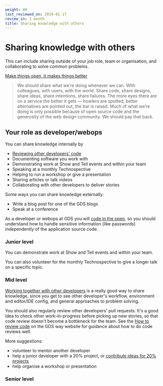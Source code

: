 ```yaml
---
weight: 40
last_reviewed_on: 2019-01-17
review_in: 1 month
title: Sharing knowledge with others
---
```


# Sharing knowledge with others
This can include sharing outside of your job role, team or organisation, and collaborating to solve common problems.

[Make things open, it makes things better](https://www.gov.uk/design-principles#tenth)

> We should share what we’re doing whenever we can. With colleagues, with users, with the world. Share code, share designs, share ideas, share intentions, share failures. The more eyes there are on a service the better it gets — howlers are spotted, better alternatives are pointed out, the bar is raised.
Much of what we’re doing is only possible because of open source code and the generosity of the web design community. We should pay that back.

## Your role as developer/webops
You can share knowledge internally by

- [Reviewing other developers' code](/resources/other/code-reviews.html)
- Documenting software you work with
- Demonstrating work at Show and Tell events and within your team
- Speaking at a monthly Technospective
- Helping to run a workshop or give a presentation
- Sharing articles or talk videos
- Collaborating with other developers to deliver stories

Some ways you can share knowledge externally:

- Write a blog post for one of the GDS blogs
- Speak at a conference

As a developer or webops at GDS you will [code in the open](https://gds-way.cloudapps.digital/standards/source-code.html#source-code), so you should understand how to handle sensitive information (like passwords) independently of the application source code.

### Junior level

You can demonstrate work at Show and Tell events and within your team.

You can also volunteer for the monthly Technospective to give a longer talk on a specific topic.

### Mid level

[Working together with other developers](/career-path/leading-and-communicating/pair-programming.html) is a really good way to share knowledge, since you get to see other developer's workflow, environment and editor/IDE config, and general approaches to problem solving.

You should also regularly review other developers' pull requests. It's a good idea to check other work-in-progress before picking up new stories, so that code review doesn't become a bottleneck for the team. See the [How to review code](https://gds-way.cloudapps.digital/manuals/code-review-guidelines.html) on the GDS way website for guidance about how to do code reviews well.

More suggestions:

- volunteer to mentor another developer
- help a junior developer with a 20% project, or [contribute ideas for 20% projects](https://docs.google.com/a/digital.cabinet-office.gov.uk/forms/d/e/1FAIpQLSeG8FP4mkaM1XYoY4rghgP7cUCXzLWNB849voZLVDGaWOxLQg/viewform)
- help organise a workshop or presentation

### Senior level
